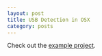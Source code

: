 ```yaml
---
layout: post
title: USB Detection in OSX
category: posts
---
```


Check out the [example project](https://github.com/wadeg/usbdetector).
